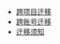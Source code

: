 * [跨项目迁移](/urm/migrate_between_projects)
* [跨账号迁移](/urm/migrate_between_companys)
* [迁移须知](/urm/migration_rules)
